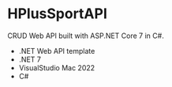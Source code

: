 # HPlusSportAPI
CRUD Web API built with ASP.NET Core 7 in C#.

- .NET Web API template
- .NET 7
- VisualStudio Mac 2022
- C#
